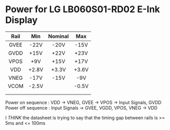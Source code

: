 # Power for LG LB060S01-RD02 E-Ink Display


| Rail |  Min  | Nominal |  Max  |
|:----:|:-----:|:-------:|:-----:|
| GVEE |  -22V |    -20V |  -15V |
| GVDD |  +15V |    +22V |  +23V |
| VPOS |   +9V |    +15V |  +17V |
| VDD  | +2.8V |   +3.3V | +3.6V |
| VNEG |  -17V |    -15V |   -9V |
| VCOM | -2.5V |         | -0.5V |
|      |       |         |       |
|      |       |         |       |


Power on sequence  :    VDD -> VNEG, GVEE -> VPOS -> Input Signals, GVDD
Power off sequence :    Input Signals -> GVEE, VGDD, VPOS, VNEG -> VDD

I _THINK_ the datasheet is trying to say that the timing gap between rails is >= 5ms and <= 100ms

